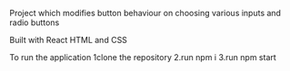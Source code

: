 Project which modifies button behaviour on choosing various inputs and radio buttons

Built with React HTML and CSS

To run the application 
1clone the repository 
2.run npm i
3.run npm start
